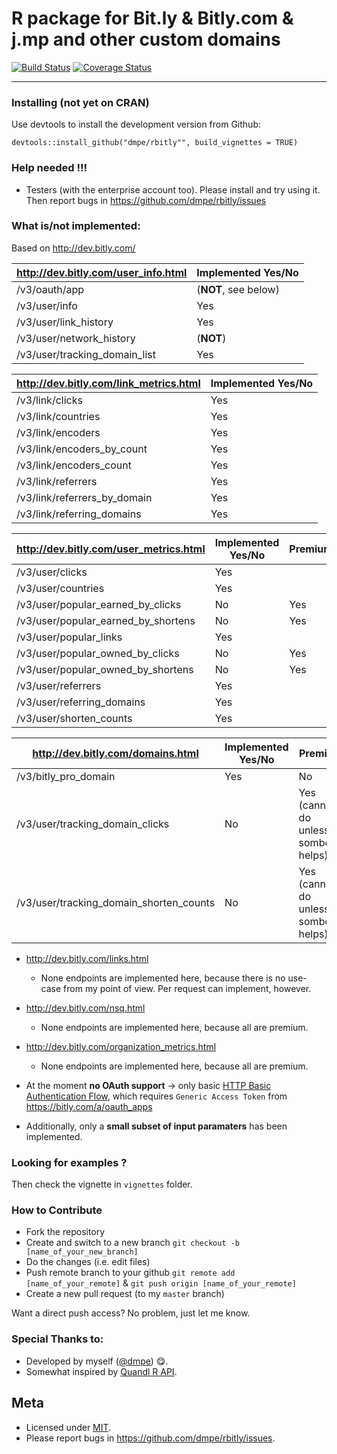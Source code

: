 R package for Bit.ly & Bitly.com & j.mp and other custom domains
============

[![Build Status](https://travis-ci.org/dmpe/rbitly.svg?branch=master)](https://travis-ci.org/dmpe/rbitly)
[![Coverage Status](https://coveralls.io/repos/dmpe/rbitly/badge.svg)](https://coveralls.io/r/dmpe/rbitly)

----------------

### Installing (not yet on CRAN)

Use devtools to install the development version from Github:

```
devtools::install_github("dmpe/rbitly"", build_vignettes = TRUE)
```

### Help needed !!!

- Testers (with the enterprise account too). Please install and try using it. Then report bugs in <https://github.com/dmpe/rbitly/issues>

### What is/not implemented:

Based on <http://dev.bitly.com/>

<http://dev.bitly.com/user_info.html>  | Implemented Yes/No
------------- | -------------
/v3/oauth/app  | (**NOT**, see below)
/v3/user/info  | Yes
/v3/user/link_history | Yes
/v3/user/network_history  | (**NOT**)
/v3/user/tracking_domain_list  | Yes

<http://dev.bitly.com/link_metrics.html>  | Implemented Yes/No
------------- | -------------
/v3/link/clicks  | Yes
/v3/link/countries  | Yes
/v3/link/encoders  | Yes
/v3/link/encoders_by_count  | Yes
/v3/link/encoders_count  | Yes
/v3/link/referrers  | Yes
/v3/link/referrers_by_domain  | Yes
/v3/link/referring_domains  | Yes


<http://dev.bitly.com/user_metrics.html> | Implemented Yes/No | Premium
------------- | ------------- | -------------
/v3/user/clicks  | Yes 
/v3/user/countries  | Yes 
/v3/user/popular_earned_by_clicks  | No  | Yes
/v3/user/popular_earned_by_shortens  | No  | Yes
/v3/user/popular_links  | Yes
/v3/user/popular_owned_by_clicks  | No  | Yes
/v3/user/popular_owned_by_shortens | No  | Yes
/v3/user/referrers  | Yes
/v3/user/referring_domains | Yes
/v3/user/shorten_counts | Yes


<http://dev.bitly.com/domains.html> | Implemented Yes/No | Premium
------------- | ------------- | -------------
/v3/bitly_pro_domain  | Yes| No
/v3/user/tracking_domain_clicks  | No | Yes (cannot do unless sombody helps)
/v3/user/tracking_domain_shorten_counts  | No | Yes (cannot do unless sombody helps)


- <http://dev.bitly.com/links.html>
    + None endpoints are implemented here, because there is no use-case from my point of view. Per request can implement, however. 
    
- <http://dev.bitly.com/nsq.html>  
    + None endpoints are implemented here, because all are premium. 
    
- <http://dev.bitly.com/organization_metrics.html>
    + None endpoints are implemented here, because all are premium.

- At the moment **no OAuth support** -> only basic [HTTP Basic Authentication Flow](http://dev.bitly.com/authentication.html#basicauth), which requires `Generic Access Token` from <https://bitly.com/a/oauth_apps>

- Additionally, only a **small subset of input paramaters** has been implemented. 

### Looking for examples ?

Then check the vignette in `vignettes` folder.

### How to Contribute

- Fork the repository
- Create and switch to a new branch `git checkout -b [name_of_your_new_branch]`
- Do the changes (i.e. edit files)
- Push remote branch to your github `git remote add [name_of_your_remote]` & `git push origin [name_of_your_remote]`
- Create a new pull request (to my `master` branch)

Want a direct push access? No problem, just let me know.

### Special Thanks to:

- Developed by myself ([@dmpe](https://www.github.com/dmpe)) :yum:.
- Somewhat inspired by [Quandl R API](https://github.com/quandl/R-package/).

## Meta
- Licensed under [MIT](http://en.wikipedia.org/wiki/MIT_License).
- Please report bugs in <https://github.com/dmpe/rbitly/issues>.
<!-- [![ropensci_footer](sdffgdgsghttp://ropensci.org/public_images/github_footer.png)](http://ropensci.org) -->





